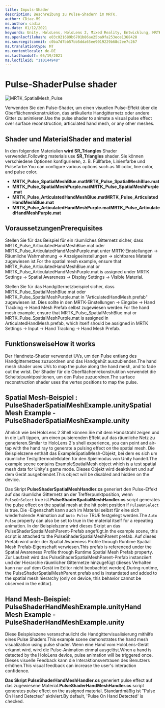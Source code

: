 ```yaml
---
title: Impuls-Shader
description: Beschreibung zu Pulse-Shadern im MRTK.
author: CDiaz-MS
ms.author: cadia
ms.date: 01/12/2021
keywords: Unity, HoloLens, HoloLens 2, Mixed Reality, Entwicklung, MRTK,
ms.openlocfilehash: e03c021689b6701b86ae25ba9fa253ece1368428
ms.sourcegitcommit: c0ba7d7bb57bb5dda65ee9019229b68c2ee7c267
ms.translationtype: MT
ms.contentlocale: de-DE
ms.lasthandoff: 05/19/2021
ms.locfileid: "110144948"
---
```

# <a name="pulse-shader"></a><span data-ttu-id="d00ce-104">Pulse-Shader</span><span class="sxs-lookup"><span data-stu-id="d00ce-104">Pulse shader</span></span>

![MRTK_SpatialMesh_Pulse](https://user-images.githubusercontent.com/13754172/68261851-3489e200-fff6-11e9-9f6c-5574a7dd8db7.gif)

<span data-ttu-id="d00ce-106">Verwenden Sie den Pulse-Shader, um einen visuellen Pulse-Effekt über die Oberflächenrekonstruktion, das artikulierte Handgitternetz oder andere Gitter zu animieren.</span><span class="sxs-lookup"><span data-stu-id="d00ce-106">Use the pulse shader to animate a visual pulse effect over surface reconstruction, articulated hand mesh, or any other meshes.</span></span>

## <a name="shader-and-material"></a><span data-ttu-id="d00ce-107">Shader und Material</span><span class="sxs-lookup"><span data-stu-id="d00ce-107">Shader and material</span></span>

<span data-ttu-id="d00ce-108">In den folgenden Materialien **wird SR_Triangles** Shader verwendet.</span><span class="sxs-lookup"><span data-stu-id="d00ce-108">Following materials use **SR_Triangles** shader.</span></span> <span data-ttu-id="d00ce-109">Sie können verschiedene Optionen konfigurieren, z. B. Füllfarbe, Linienfarbe und Pulsefarbe.</span><span class="sxs-lookup"><span data-stu-id="d00ce-109">You can configure various options such as fill color, line color, and pulse color.</span></span>

- <span data-ttu-id="d00ce-110">**MRTK_Pulse_SpatialMeshBlue.mat**</span><span class="sxs-lookup"><span data-stu-id="d00ce-110">**MRTK_Pulse_SpatialMeshBlue.mat**</span></span> 
- <span data-ttu-id="d00ce-111">**MRTK_Pulse_SpatialMeshPurple.mat**</span><span class="sxs-lookup"><span data-stu-id="d00ce-111">**MRTK_Pulse_SpatialMeshPurple.mat**</span></span> 
- <span data-ttu-id="d00ce-112">**MRTK_Pulse_ArticulatedHandMeshBlue.mat**</span><span class="sxs-lookup"><span data-stu-id="d00ce-112">**MRTK_Pulse_ArticulatedHandMeshBlue.mat**</span></span> 
- <span data-ttu-id="d00ce-113">**MRTK_Pulse_ArticulatedHandMeshPurple.mat**</span><span class="sxs-lookup"><span data-stu-id="d00ce-113">**MRTK_Pulse_ArticulatedHandMeshPurple.mat**</span></span> 

## <a name="prerequisites"></a><span data-ttu-id="d00ce-114">Voraussetzungen</span><span class="sxs-lookup"><span data-stu-id="d00ce-114">Prerequisites</span></span>

<span data-ttu-id="d00ce-115">Stellen Sie für das Beispiel für ein räumliches Gitternetz sicher, dass MRTK_Pulse_ArticulatedHandMeshBlue.mat oder MRTK_Pulse_ArticulatedHandMeshPurple.mat unter MRTK-Einstellungen -> Räumliche Wahrnehmung -> Anzeigeeinstellungen -> sichtbares Material zugewiesen ist.</span><span class="sxs-lookup"><span data-stu-id="d00ce-115">For the spatial mesh example, ensure that MRTK_Pulse_ArticulatedHandMeshBlue.mat or MRTK_Pulse_ArticulatedHandMeshPurple.mat is assigned under MRTK Settings -> Spatial Awareness -> Display Settings -> Visible Material.</span></span>

<span data-ttu-id="d00ce-116">Stellen Sie für das Handgitternetzbeispiel sicher, dass MRTK_Pulse_SpatialMeshBlue.mat oder MRTK_Pulse_SpatialMeshPurple.mat in "ArticulatedHandMesh.prefab" zugewiesen ist. Dies sollte in den MRTK-Einstellungen -> Eingabe -> Hand Tracking -> Hand Mesh Prefab selbst zugewiesen werden.</span><span class="sxs-lookup"><span data-stu-id="d00ce-116">For the hand mesh example, ensure that MRTK_Pulse_SpatialMeshBlue.mat or MRTK_Pulse_SpatialMeshPurple.mat is assigned in ArticulatedHandMesh.prefab, which itself should be assigned in MRTK Settings -> Input -> Hand Tracking -> Hand Mesh Prefab.</span></span>

## <a name="how-it-works"></a><span data-ttu-id="d00ce-117">Funktionsweise</span><span class="sxs-lookup"><span data-stu-id="d00ce-117">How it works</span></span>

<span data-ttu-id="d00ce-118">Der Handnetz-Shader verwendet UVs, um den Pulse entlang des Handgitternetzes zuzuordnen und das Handgehüt auszublenden.</span><span class="sxs-lookup"><span data-stu-id="d00ce-118">The hand mesh shader uses UVs to map the pulse along the hand mesh, and to fade out the wrist.</span></span> <span data-ttu-id="d00ce-119">Der Shader für die Oberflächenrekonstruktion verwendet die Scheitelpunktpositionen, um den Pulse zuzuordnen.</span><span class="sxs-lookup"><span data-stu-id="d00ce-119">The surface reconstruction shader uses the vertex positions to map the pulse.</span></span>

## <a name="spatial-mesh-example---pulseshaderspatialmeshexampleunity"></a><span data-ttu-id="d00ce-120">Spatial Mesh-Beispiel : PulseShaderSpatialMeshExample.unity</span><span class="sxs-lookup"><span data-stu-id="d00ce-120">Spatial Mesh Example - PulseShaderSpatialMeshExample.unity</span></span>

<span data-ttu-id="d00ce-121">Ähnlich wie bei HoloLens 2 Shell können Sie mit dem Handstrahl zeigen und in die Luft tippen, um einen pulsierenden Effekt auf das räumliche Netz zu generieren.</span><span class="sxs-lookup"><span data-stu-id="d00ce-121">Similar to HoloLens 2's shell experience, you can point and air-tap with the hand ray to generate a pulsing effect on the spatial mesh.</span></span> <span data-ttu-id="d00ce-122">Die Beispielszene enthält das ExampleSpatialMesh-Objekt, bei dem es sich um räumliche Testgittermodelldaten für den Spielmodus von Unity handelt.</span><span class="sxs-lookup"><span data-stu-id="d00ce-122">The example scene contains ExampleSpatialMesh object which is a test spatial mesh data for Unity's game mode.</span></span> <span data-ttu-id="d00ce-123">Dieses Objekt wird deaktiviert und auf dem Gerät ausgeblendet.</span><span class="sxs-lookup"><span data-stu-id="d00ce-123">This object will be disabled and hidden on the device.</span></span>

<span data-ttu-id="d00ce-124">Das Skript **PulseShaderSpatialMeshHandler.cs** generiert den Pulse-Effekt auf das räumliche Gitternetz an der Trefferpunktposition, wenn `PulseOnSelect` true ist.</span><span class="sxs-lookup"><span data-stu-id="d00ce-124">**PulseShaderSpatialMeshHandler.cs** script generates the pulse effect on the spatial mesh at the hit point position if `PulseOnSelect` is true.</span></span> <span data-ttu-id="d00ce-125">Die -Eigenschaft kann auch im Material selbst für eine sich wiederholende Animation auf  `Auto Pulse` TRUE festgelegt werden.</span><span class="sxs-lookup"><span data-stu-id="d00ce-125">The  `Auto Pulse` property can also be set to true in the material itself for a repeating animation.</span></span>  <span data-ttu-id="d00ce-126">In der Beispielszene wird dieses Skript an das PulseShaderSpatialMeshParent-Prefab angefügt.</span><span class="sxs-lookup"><span data-stu-id="d00ce-126">In the example scene, this script is attached to the PulseShaderSpatialMeshParent prefab.</span></span>  <span data-ttu-id="d00ce-127">Auf dieses Prefab wird unter der Spatial Awareness Profile through Runtime Spatial Mesh Prefab-Eigenschaft verwiesen.</span><span class="sxs-lookup"><span data-stu-id="d00ce-127">This prefab is referenced under the Spatial Awareness Profile through Runtime Spatial Mesh Prefab property.</span></span> <span data-ttu-id="d00ce-128">Zur Laufzeit wird das PulseShaderSpatialMeshParent-Prefab instanziiert und der Hierarchie räumlicher Gitternetze hinzugefügt (dieses Verhalten kann nur auf dem Gerät im Editor nicht beobachtet werden).</span><span class="sxs-lookup"><span data-stu-id="d00ce-128">During runtime, the PulseShaderSpatialMeshParent prefab and is instantiated and added to the spatial mesh hierarchy (only on device, this behavior cannot be observed in the editor).</span></span>

## <a name="hand-mesh-example---pulseshaderhandmeshexampleunity"></a><span data-ttu-id="d00ce-129">Hand Mesh-Beispiel: PulseShaderHandMeshExample.unity</span><span class="sxs-lookup"><span data-stu-id="d00ce-129">Hand Mesh Example - PulseShaderHandMeshExample.unity</span></span>

<span data-ttu-id="d00ce-130">Diese Beispielszene veranschaulicht die Handgittervisualisierung mithilfe eines Pulse Shaders.</span><span class="sxs-lookup"><span data-stu-id="d00ce-130">This example scene demonstrates the hand mesh visualization using pulse shader.</span></span> <span data-ttu-id="d00ce-131">Wenn eine Hand vom HoloLens-Gerät erkannt wird, wird die Pulse-Animation einmal ausgelöst.</span><span class="sxs-lookup"><span data-stu-id="d00ce-131">When a hand is detected by the HoloLens device, pulse animation will be triggered once.</span></span> <span data-ttu-id="d00ce-132">Dieses visuelle Feedback kann die Interaktionsvertrauen des Benutzers erhöhen.</span><span class="sxs-lookup"><span data-stu-id="d00ce-132">This visual feedback can increase the user's interaction confidence.</span></span> 

<span data-ttu-id="d00ce-133">**Das Skript PulseShaderHandMeshHandler.cs** generiert pulse effect auf das zugewiesene Material.</span><span class="sxs-lookup"><span data-stu-id="d00ce-133">**PulseShaderHandMeshHandler.cs** script generates pulse effect on the assigned material.</span></span> <span data-ttu-id="d00ce-134">Standardmäßig ist "Pulse On Hand Detected" aktiviert.</span><span class="sxs-lookup"><span data-stu-id="d00ce-134">By default, 'Pulse On Hand Detected' is checked.</span></span>
